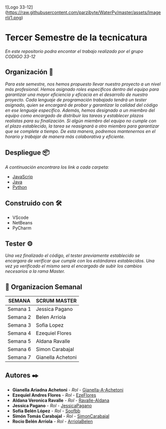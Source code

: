 <span>![</span><span>Logo 33-12</span><span>]</span>
<span>(</span><span>https://raw.githubusercontent.com/parzibyte/WaterPy/master/assets/ImagenV1.png</span><span>)</span>

# Tercer Semestre de la tecnicatura

_En este repositorio podra encontar el trabajo realizado por el grupo CODIGO 33-12_

## Organización 🚀

_Para este semestre, nos hemos propuesto llevar nuestro proyecto a un nivel más profesional. Hemos asignado roles específicos dentro del equipo para garantizar una mayor eficiencia y eficacia en el desarrollo de nuestro proyecto.
Cada lenguaje de programación trabajado tendrá un tester asignado, quien se encargará de probar y garantizar la calidad del código en ese lenguaje específico. Además, hemos designado a un miembro del equipo como encargado de distribuir las tareas y establecer plazos realistas para su finalización.
Si algún miembro del equipo no cumple con el plazo establecido, la tarea se reasignará a otro miembro para garantizar que se complete a tiempo. De esta manera, podremos mantenernos en el horario y trabajar de manera más colaborativa y eficiente._

## Despliegue 📦

_A continuación encontrara los link a cada carpeta:_

* [JavaScrip](https://github.com/CodeStrong2023/Codigo33-12Tercersemestre/tree/master/JS/TSLeccion1)
* [Java](https://github.com/CodeStrong2023/Codigo33-12Tercersemestre/tree/master/Java)
* [Python](https://github.com/CodeStrong2023/Codigo33-12Tercersemestre/tree/master/Python)

## Construido con 🛠️

* VScode
* NetBeans
* PyCharm

 ## Tester ⚙️

_Una vez finalizado el código, el tester previamente establecido se encargara de verificar que cumple con los estándares establecidos. Una vez ya verificado el mismo sera el encargado de subir los cambios necesarios a la rama Master._

## 📅 Organizacion Semanal

|  SEMANA  | SCRUM MASTER |
| ------------- | ------------- |
| Semana 1  | Jessica Pagano  |
| Semana 2  | Belen Arriola  |
| Semana 3  | Sofia Lopez |
| Semana 4  | Ezequiel Flores  |
| Semana 5  | Aldana Ravalle  |
| Semana 6  | Simon Carabajal |
| Semana 7  | Gianella Achetoni  |
## Autores ✒️


* **Gianella Ariadna Achetoni** - *Rol* - [Gianella-A-Achetoni](https://github.com/Gianella-A-Achetoni)
* **Ezequiel Andres Flores** - *Rol* - [EzeFlores](https://github.com/EzeFlores1988)
* **Aldana Veronica Ravalle** - *Rol* - [Ravalle-Aldana](https://github.com/Ravalle-Aldana)
* **Jessica Pagano** - *Rol* - [JessicaPagano](https://github.com/JessicaPagano)
* **Sofía Belén López** - *Rol* - [Soofbb](https://github.com/Soofbb)
* **Simón Tomás Carabajal** - *Rol* - [SimonCarabajal](https://github.com/SimonCarabajal)
* **Rocio Belén Arriola** - *Rol* - [ArriolaBelen](https://github.com/ArriolaBelen) 
